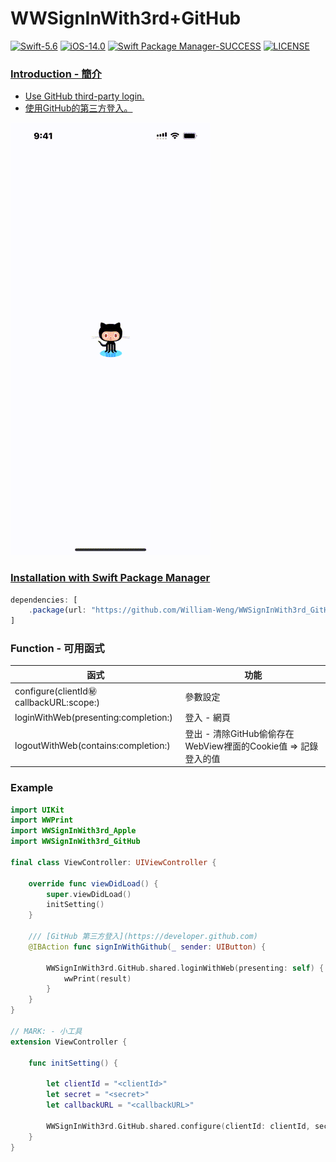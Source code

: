 # WWSignInWith3rd+GitHub

[![Swift-5.6](https://img.shields.io/badge/Swift-5.6-orange.svg?style=flat)](https://developer.apple.com/swift/) [![iOS-14.0](https://img.shields.io/badge/iOS-14.0-pink.svg?style=flat)](https://developer.apple.com/swift/) [![Swift Package Manager-SUCCESS](https://img.shields.io/badge/Swift_Package_Manager-SUCCESS-blue.svg?style=flat)](https://developer.apple.com/swift/) [![LICENSE](https://img.shields.io/badge/LICENSE-MIT-yellow.svg?style=flat)](https://developer.apple.com/swift/)

### [Introduction - 簡介](https://swiftpackageindex.com/William-Weng)
- [Use GitHub third-party login.](https://docs.github.com/en/apps/oauth-apps/maintaining-oauth-apps/modifying-an-oauth-app)
- [使用GitHub的第三方登入。](https://github.com/settings/developers)

![](./Example.gif)

### [Installation with Swift Package Manager](https://medium.com/彼得潘的-swift-ios-app-開發問題解答集/使用-spm-安裝第三方套件-xcode-11-新功能-2c4ffcf85b4b)
```js
dependencies: [
    .package(url: "https://github.com/William-Weng/WWSignInWith3rd_GitHub.git", .upToNextMajor(from: "1.0.0"))
]
```

### Function - 可用函式
|函式|功能|
|-|-|
|configure(clientId:secret:callbackURL:scope:)|參數設定|
|loginWithWeb(presenting:completion:)|登入 - 網頁|
|logoutWithWeb(contains:completion:)|登出 - 清除GitHub偷偷存在WebView裡面的Cookie值 => 記錄登入的值|

### Example
```swift
import UIKit
import WWPrint
import WWSignInWith3rd_Apple
import WWSignInWith3rd_GitHub

final class ViewController: UIViewController {

    override func viewDidLoad() {
        super.viewDidLoad()
        initSetting()
    }
    
    /// [GitHub 第三方登入](https://developer.github.com)
    @IBAction func signInWithGithub(_ sender: UIButton) {
        
        WWSignInWith3rd.GitHub.shared.loginWithWeb(presenting: self) { result in
            wwPrint(result)
        }
    }
}

// MARK: - 小工具
extension ViewController {
    
    func initSetting() {
        
        let clientId = "<clientId>"
        let secret = "<secret>"
        let callbackURL = "<callbackURL>"
        
        WWSignInWith3rd.GitHub.shared.configure(clientId: clientId, secret: secret, callbackURL: callbackURL)
    }
}
```
